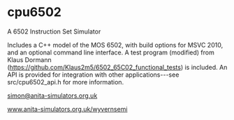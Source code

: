 # cpu6502
A 6502 Instruction Set Simulator

Includes a C++ model of the MOS 6502, with build options for MSVC 2010, and an optional command line interface. A test program (modified) from Klaus Dormann (https://github.com/Klaus2m5/6502_65C02_functional_tests) is included. An API is provided for integration with other applications---see src/cpu6502_api.h for more information.

simon@anita-simulators.org.uk

www.anita-simulators.org.uk/wyvernsemi
